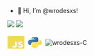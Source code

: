 - 👋 Hi, I’m @wrodesxs!
<div>
  <img height="180em" src="https://github-readme-stats.vercel.app/api?username=wrodesxs&show_icons=true&theme=radical&include_all_commits=true&count_private=true"/>
  <img height="180em" src="https://github-readme-stats.vercel.app/api/top-langs/?username=wrodesxs&layout=compact&langs_count=7&theme=radical"/>
</div>

<div style="display: inline_block"><br>
  <img align="center" alt="wrodesxs-Js" height="30" width="40" src="https://raw.githubusercontent.com/devicons/devicon/master/icons/javascript/javascript-plain.svg">
  <img align="center" alt="wrodesxs-Python" height="30" width="40" src="https://raw.githubusercontent.com/devicons/devicon/master/icons/python/python-original.svg">
  <img align="center" alt="wrodesxs-C" height="30" width="40" src="https://cdn.jsdelivr.net/gh/devicons/devicon/icons/c/c-plain.svg">
</div>
<!---
wrodesxs/wrodesxs is a ✨ special ✨ repository because its `README.md` (this file) appears on your GitHub profile.
You can click the Preview link to take a look at your changes.

--->
